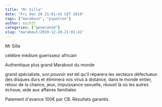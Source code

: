 ```yaml
---
title: "Mr Silla"
date: "Fri Dec 20 21:01:41 CET 2019"
tags: ["marabout", "pipotron"]
author: m1ch3l
categories: ["generated"]
slug: "marabout/2019-12-20-21:01:41"
---
```


Mr Silla

célèbre médium guerisseur africain

Authentique plus grand Marabout du monde

grand spécialiste, son pouvoir est tel qu'il réparera les secteurs défectueux des disques durs et éliminera vos virus à distance, dans le monde entier, retour de la chance, jeux, impuissance sexuelle, réussit là où les autres échoue, aide aux affaires familiales

Paiement d'avance 100€ par CB. Résultats garantis.
